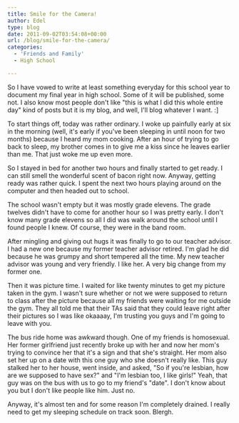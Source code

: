 ```yaml
---
title: Smile for the Camera!
author: Edel
type: blog
date: 2011-09-02T03:54:08+00:00
url: /blog/smile-for-the-camera/
categories:
  - 'Friends and Family'
  - High School

---
```

So I have vowed to write at least something everyday for this school year to document my final year in high school. Some of it will be published, some not. I also know most people don't like "this is what I did this whole entire day" kind of posts but it is my blog, and well, I'll blog whatever I want. :]

To start things off, today was rather ordinary. I woke up painfully early at six in the morning (well, it's early if you've been sleeping in until noon for two months) because I heard my mom cooking. After an hour of trying to go back to sleep, my brother comes in to give me a kiss since he leaves earlier than me. That just woke me up even more.

So I stayed in bed for another two hours and finally started to get ready. I can still smell the wonderful scent of bacon right now. Anyway, getting ready was rather quick. I spent the next two hours playing around on the computer and then headed out to school.

The school wasn't empty but it was mostly grade elevens. The grade twelves didn't have to come for another hour so I was pretty early. I don't know many grade elevens so all I did was walk around the school until I found people I knew. Of course, they were in the band room.

After mingling and giving out hugs it was finally to go to our teacher advisor. I had a new one because my former teacher advisor retired. I'm glad he did because he was grumpy and short tempered all the time. My new teacher advisor was young and very friendly. I like her. A very big change from my former one.

Then it was picture time. I waited for like twenty minutes to get my picture taken in the gym. I wasn't sure whether or not we were supposed to return to class after the picture because all my friends were waiting for me outside the gym. They all told me that their TAs said that they could leave right after their pictures so I was like okaaaay, I'm trusting you guys and I'm going to leave with you.

The bus ride home was awkward though. One of my friends is homosexual. Her former girlfriend just recently broke up with her and now her mom's trying to convince her that it's a sign and that she's straight. Her mom also set her up on a date with this one guy who she doesn't really like. This guy stalked her to her house, went inside, and asked, "So if you're lesbian, how are we supposed to have sex?" and "I'm lesbian too, I like girls!" Yeah, that guy was on the bus with us to go to my friend's "date". I don't know about you but I don't like people like him. Just no.

Anyway, it's almost ten and for some reason I'm completely drained. I really need to get my sleeping schedule on track soon. Blergh.


